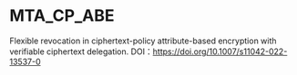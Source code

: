 # MTA_CP_ABE
Flexible revocation in ciphertext-policy attribute-based encryption with verifiable ciphertext delegation.
DOI：https://doi.org/10.1007/s11042-022-13537-0
